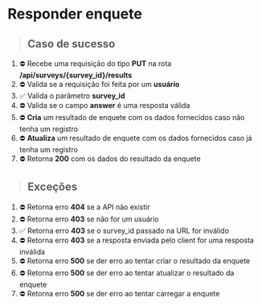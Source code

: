 # Responder enquete

> ## Caso de sucesso

1. ⛔ Recebe uma requisição do tipo **PUT** na rota **/api/surveys/{survey_id}/results**
2. ⛔ Valida se a requisição foi feita por um **usuário**
3. ✅ Valida o parâmetro **survey_id**
4. ⛔ Valida se o campo **answer** é uma resposta válida
5. ⛔ **Cria** um resultado de enquete com os dados fornecidos caso não tenha um registro
6. ⛔ **Atualiza** um resultado de enquete com os dados fornecidos caso já tenha um registro
7. ⛔ Retorna **200** com os dados do resultado da enquete

> ## Exceções

1. ⛔ Retorna erro **404** se a API não existir
2. ⛔ Retorna erro **403** se não for um usuário
3. ✅ Retorna erro **403** se o survey_id passado na URL for inválido
4. ⛔ Retorna erro **403** se a resposta enviada pelo client for uma resposta inválida
5. ⛔ Retorna erro **500** se der erro ao tentar criar o resultado da enquete
6. ⛔ Retorna erro **500** se der erro ao tentar atualizar o resultado da enquete
7. ⛔ Retorna erro **500** se der erro ao tentar carregar a enquete